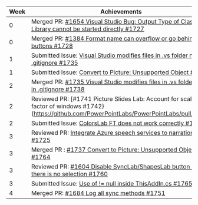 Week | Achievements
---- | ------------
0 | Merged PR: [#1654 Visual Studio Bug: Output Type of Class Library cannot be started directly #1727](https://github.com/PowerPointLabs/PowerPointLabs/pull/1727)
0 | Merged PR: [#1384 Format name can overflow or go behind buttons #1728](https://github.com/PowerPointLabs/PowerPointLabs/pull/1728)
1 | Submitted Issue: [Visual Studio modifies files in .vs folder not in .gitignore #1735](https://github.com/PowerPointLabs/PowerPointLabs/issues/1735)
1 | Submitted Issue: [Convert to Picture: Unsupported Object #1737](https://github.com/PowerPointLabs/PowerPointLabs/issues/1737)
2 | Merged PR: [#1735 Visual Studio modifies files in .vs folder not in .gitignore #1738](https://github.com/PowerPointLabs/PowerPointLabs/pull/1738)
2 | Reviewed PR: [#1741 Picture Slides Lab: Account for scale factor of windows #1742}(https://github.com/PowerPointLabs/PowerPointLabs/pull/1742)
2 | Submitted Issue: [ColorsLab FT does not work correctly #1744](https://github.com/PowerPointLabs/PowerPointLabs/issues/1744)
3 | Reviewed PR: [Integrate Azure speech services to narrations lab #1725](https://github.com/PowerPointLabs/PowerPointLabs/pull/1725)
3 | Merged PR : [#1737 Convert to Picture: Unsupported Object #1764](https://github.com/PowerPointLabs/PowerPointLabs/pull/1764)
3 | Reviewed PR: [#1604 Disable SyncLab/ShapesLab button when there is no selection #1760](https://github.com/PowerPointLabs/PowerPointLabs/pull/1760)
3 | Submitted Issue: [Use of != null inside ThisAddIn.cs #1765](https://github.com/PowerPointLabs/PowerPointLabs/issues/1765)
4 | Merged PR: [#1684 Log all sync methods #1751](https://github.com/PowerPointLabs/PowerPointLabs/pull/1751)
